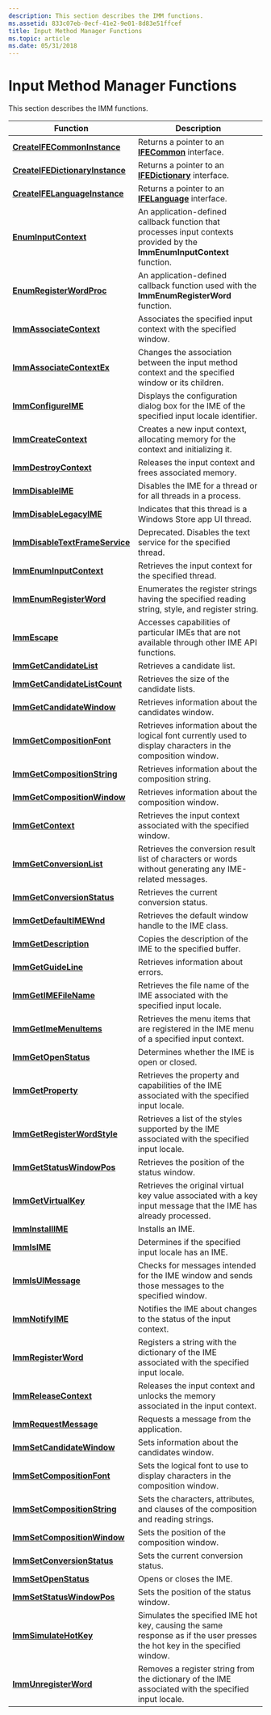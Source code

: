 ```yaml
---
description: This section describes the IMM functions.
ms.assetid: 833c07eb-0ecf-41e2-9e01-8d83e51ffcef
title: Input Method Manager Functions
ms.topic: article
ms.date: 05/31/2018
---
```


# Input Method Manager Functions

This section describes the IMM functions.



| Function                                                           | Description                                                                                                                |
|--------------------------------------------------------------------|----------------------------------------------------------------------------------------------------------------------------|
| [**CreateIFECommonInstance**](/windows/desktop/api/msime/nf-msime-createifecommoninstance)         | Returns a pointer to an [**IFECommon**](/windows/desktop/api/Msime/nn-msime-ifecommon) interface.                                                          |
| [**CreateIFEDictionaryInstance**](/windows/desktop/api/msime/nf-msime-createifedictionaryinstance) | Returns a pointer to an [**IFEDictionary**](/windows/desktop/api/Msime/nn-msime-ifedictionary) interface.                                                  |
| [**CreateIFELanguageInstance**](/windows/desktop/api/msime/nf-msime-createifelanguageinstance)     | Returns a pointer to an [**IFELanguage**](/windows/desktop/api/Msime/nn-msime-ifelanguage) interface.                                                      |
| [**EnumInputContext**](/windows/desktop/api/Imm/nc-imm-imcenumproc)                       | An application-defined callback function that processes input contexts provided by the **ImmEnumInputContext** function.   |
| [**EnumRegisterWordProc**](/windows/desktop/api/Imm/nc-imm-registerwordenumproca)               | An application-defined callback function used with the **ImmEnumRegisterWord** function.                                   |
| [**ImmAssociateContext**](/windows/desktop/api/Imm/nf-imm-immassociatecontext)                 | Associates the specified input context with the specified window.                                                          |
| [**ImmAssociateContextEx**](/windows/desktop/api/Imm/nf-imm-immassociatecontextex)             | Changes the association between the input method context and the specified window or its children.                         |
| [**ImmConfigureIME**](/windows/desktop/api/Imm/nf-imm-immconfigureimea)                         | Displays the configuration dialog box for the IME of the specified input locale identifier.                                |
| [**ImmCreateContext**](/windows/desktop/api/Imm/nf-imm-immcreatecontext)                       | Creates a new input context, allocating memory for the context and initializing it.                                        |
| [**ImmDestroyContext**](/windows/desktop/api/Imm/nf-imm-immdestroycontext)                     | Releases the input context and frees associated memory.                                                                    |
| [**ImmDisableIME**](/windows/desktop/api/Imm/nf-imm-immdisableime)                             | Disables the IME for a thread or for all threads in a process.                                                             |
| [**ImmDisableLegacyIME**](/windows/desktop/api/Imm/nf-imm-immdisablelegacyime)                 | Indicates that this thread is a Windows Store app UI thread.                                                               |
| [**ImmDisableTextFrameService**](/windows/desktop/api/Imm/nf-imm-immdisabletextframeservice)   | Deprecated. Disables the text service for the specified thread.                                                            |
| [**ImmEnumInputContext**](/windows/desktop/api/Imm/nf-imm-immenuminputcontext)                 | Retrieves the input context for the specified thread.                                                                      |
| [**ImmEnumRegisterWord**](/windows/desktop/api/Imm/nf-imm-immenumregisterworda)                 | Enumerates the register strings having the specified reading string, style, and register string.                           |
| [**ImmEscape**](/windows/desktop/api/Imm/nf-imm-immescapea)                                     | Accesses capabilities of particular IMEs that are not available through other IME API functions.                           |
| [**ImmGetCandidateList**](/windows/desktop/api/Imm/nf-imm-immgetcandidatelista)                 | Retrieves a candidate list.                                                                                                |
| [**ImmGetCandidateListCount**](/windows/desktop/api/Imm/nf-imm-immgetcandidatelistcounta)       | Retrieves the size of the candidate lists.                                                                                 |
| [**ImmGetCandidateWindow**](/windows/desktop/api/Imm/nf-imm-immgetcandidatewindow)             | Retrieves information about the candidates window.                                                                         |
| [**ImmGetCompositionFont**](/windows/desktop/api/Imm/nf-imm-immgetcompositionfonta)             | Retrieves information about the logical font currently used to display characters in the composition window.               |
| [**ImmGetCompositionString**](/windows/desktop/api/Imm/nf-imm-immgetcompositionstringa)         | Retrieves information about the composition string.                                                                        |
| [**ImmGetCompositionWindow**](/windows/desktop/api/Imm/nf-imm-immgetcompositionwindow)         | Retrieves information about the composition window.                                                                        |
| [**ImmGetContext**](/windows/desktop/api/Imm/nf-imm-immgetcontext)                             | Retrieves the input context associated with the specified window.                                                          |
| [**ImmGetConversionList**](/windows/desktop/api/Imm/nf-imm-immgetconversionlista)               | Retrieves the conversion result list of characters or words without generating any IME-related messages.                   |
| [**ImmGetConversionStatus**](/windows/desktop/api/Imm/nf-imm-immgetconversionstatus)           | Retrieves the current conversion status.                                                                                   |
| [**ImmGetDefaultIMEWnd**](/windows/desktop/api/Imm/nf-imm-immgetdefaultimewnd)                 | Retrieves the default window handle to the IME class.                                                                      |
| [**ImmGetDescription**](/windows/desktop/api/Imm/nf-imm-immgetdescriptiona)                     | Copies the description of the IME to the specified buffer.                                                                 |
| [**ImmGetGuideLine**](/windows/desktop/api/Imm/nf-imm-immgetguidelinea)                         | Retrieves information about errors.                                                                                        |
| [**ImmGetIMEFileName**](/windows/desktop/api/Imm/nf-imm-immgetimefilenamea)                     | Retrieves the file name of the IME associated with the specified input locale.                                             |
| [**ImmGetImeMenuItems**](/windows/desktop/api/Imm/nf-imm-immgetimemenuitemsa)                   | Retrieves the menu items that are registered in the IME menu of a specified input context.                                 |
| [**ImmGetOpenStatus**](/windows/desktop/api/Imm/nf-imm-immgetopenstatus)                       | Determines whether the IME is open or closed.                                                                              |
| [**ImmGetProperty**](/windows/desktop/api/Imm/nf-imm-immgetproperty)                           | Retrieves the property and capabilities of the IME associated with the specified input locale.                             |
| [**ImmGetRegisterWordStyle**](/windows/desktop/api/Imm/nf-imm-immgetregisterwordstylea)         | Retrieves a list of the styles supported by the IME associated with the specified input locale.                            |
| [**ImmGetStatusWindowPos**](/windows/desktop/api/Imm/nf-imm-immgetstatuswindowpos)             | Retrieves the position of the status window.                                                                               |
| [**ImmGetVirtualKey**](/windows/desktop/api/Imm/nf-imm-immgetvirtualkey)                       | Retrieves the original virtual key value associated with a key input message that the IME has already processed.           |
| [**ImmInstallIME**](/windows/desktop/api/Imm/nf-imm-imminstallimea)                             | Installs an IME.                                                                                                           |
| [**ImmIsIME**](/windows/desktop/api/Imm/nf-imm-immisime)                                       | Determines if the specified input locale has an IME.                                                                       |
| [**ImmIsUIMessage**](/windows/desktop/api/Imm/nf-imm-immisuimessagea)                           | Checks for messages intended for the IME window and sends those messages to the specified window.                          |
| [**ImmNotifyIME**](/windows/desktop/api/Imm/nf-imm-immnotifyime)                               | Notifies the IME about changes to the status of the input context.                                                         |
| [**ImmRegisterWord**](/windows/desktop/api/Imm/nf-imm-immregisterworda)                         | Registers a string with the dictionary of the IME associated with the specified input locale.                              |
| [**ImmReleaseContext**](/windows/desktop/api/Imm/nf-imm-immreleasecontext)                     | Releases the input context and unlocks the memory associated in the input context.                                         |
| [**ImmRequestMessage**](/windows/desktop/api/Immdev/nf-immdev-immrequestmessagea)                     | Requests a message from the application.                                                                                   |
| [**ImmSetCandidateWindow**](/windows/desktop/api/Imm/nf-imm-immsetcandidatewindow)             | Sets information about the candidates window.                                                                              |
| [**ImmSetCompositionFont**](/windows/desktop/api/Imm/nf-imm-immsetcompositionfonta)             | Sets the logical font to use to display characters in the composition window.                                              |
| [**ImmSetCompositionString**](/windows/desktop/api/Imm/nf-imm-immsetcompositionstringa)         | Sets the characters, attributes, and clauses of the composition and reading strings.                                       |
| [**ImmSetCompositionWindow**](/windows/desktop/api/Imm/nf-imm-immsetcompositionwindow)         | Sets the position of the composition window.                                                                               |
| [**ImmSetConversionStatus**](/windows/desktop/api/Imm/nf-imm-immsetconversionstatus)           | Sets the current conversion status.                                                                                        |
| [**ImmSetOpenStatus**](/windows/desktop/api/Imm/nf-imm-immsetopenstatus)                       | Opens or closes the IME.                                                                                                   |
| [**ImmSetStatusWindowPos**](/windows/desktop/api/Imm/nf-imm-immsetstatuswindowpos)             | Sets the position of the status window.                                                                                    |
| [**ImmSimulateHotKey**](/windows/desktop/api/Imm/nf-imm-immsimulatehotkey)                     | Simulates the specified IME hot key, causing the same response as if the user presses the hot key in the specified window. |
| [**ImmUnregisterWord**](/windows/desktop/api/Imm/nf-imm-immunregisterworda)                     | Removes a register string from the dictionary of the IME associated with the specified input locale.                       |



 

 

 



